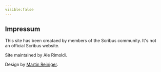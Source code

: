```yaml
---
visible:false
---
```

## Impressum

This site has been creataed by members of the Scribus community.
It's not an official Scribus website.

Site maintained by Ale Rimoldi.

Design by [Martin Reiniger](https://martinreininger.de/).
